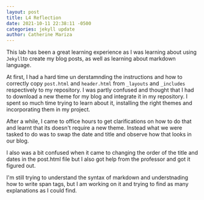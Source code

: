 ```yaml
---
layout: post
title: L4 Reflection
date: 2021-10-11 22:38:11 -0500
categories: jekyll update
author: Catherine Mariza
---
```


This lab has been a great learning experience as I was learning about using `Jekyll`to create my blog posts, as well as learning about markdown language.

At first, I had a hard time un derstamnding the instructions and how to correctly copy `post.html` and `header.html` from `_layouts` and `_includes` respectively  to my repository. I was partly confused and thought that I had to download a new theme for my blog and integrate it in my repository. I spent so much time trying to learn about it, installing the right themes and incorporating them in my project.

After a while, I came to office hours to get clarifications on how to do that and learnt that its doesn't require a new theme. Instead what we were tasked to do was to swap the date and title and observe how that looks in our blog.

I also was a bit confused when it came to changing the order of the title and dates in the post.html file but I also got help from the professor and got it figured out.

I'm still trying to understand the syntax of markdown and understnading how to write span tags, but I am working on it and trying to find as many explanations as I could find.
